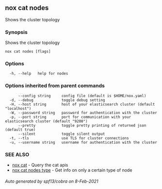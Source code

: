 ## nox cat nodes

Shows the cluster topology

### Synopsis

Shows the cluster topology

```
nox cat nodes [flags]
```

### Options

```
  -h, --help   help for nodes
```

### Options inherited from parent commands

```
      --config string     config file (default is $HOME/nox.yaml)
  -d, --debug             toggle debug setting
  -H, --host string       host of your elasticsearch cluster (default "localhost")
  -W, --password string   password for authentication with the cluster
  -p, --port string       port for communication with your elasticsearch cluster (default "9200")
      --pretty            toggle pretty printing of returned json (default true)
      --silent            toggle silent output
  -t, --tls               use TLS for cluster connections
  -u, --username string   username for authentication with the cluster
```

### SEE ALSO

* [nox cat](nox_cat.md)	 - Query the cat apis
* [nox cat nodes type](nox_cat_nodes_type.md)	 - Get info on only a certain type of node

###### Auto generated by spf13/cobra on 8-Feb-2021
